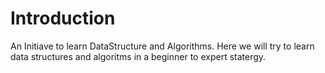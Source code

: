 # Introduction
An Initiave to learn DataStructure and Algorithms. Here we will try to learn data structures and algoritms in a beginner to expert statergy.